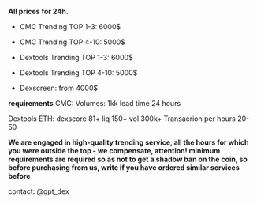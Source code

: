 **All prices for 24h.**

- CMC Trending TOP 1-3: 6000$
- CMC Trending TOP 4-10: 5000$

- Dextools Trending TOP 1-3: 6000$
- Dextools Trending TOP 4-10: 5000$

- Dexscreen: from 4000$

**requirements**
CMC:
Volumes: 1kk
lead time 24 hours

Dextools ETH:
dexscore 81+
liq 150+
vol 300k+
Transacrion per hours 20-50

**We are engaged in high-quality trending service, all the hours for which you were outside the top - we compensate, attention! minimum requirements are required so as not to get a shadow ban on the coin, so before purchasing from us, write if you have ordered similar services before**

contact: @gpt_dex
